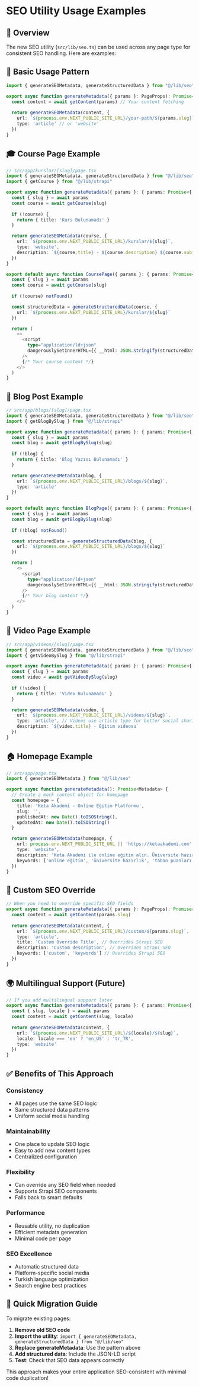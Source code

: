 # SEO Utility Usage Examples

## 🎯 Overview
The new SEO utility (`src/lib/seo.ts`) can be used across any page type for consistent SEO handling. Here are examples:

## 📝 Basic Usage Pattern

```typescript
import { generateSEOMetadata, generateStructuredData } from "@/lib/seo"

export async function generateMetadata({ params }: PageProps): Promise<Metadata> {
  const content = await getContent(params) // Your content fetching
  
  return generateSEOMetadata(content, {
    url: `${process.env.NEXT_PUBLIC_SITE_URL}/your-path/${params.slug}`,
    type: 'article' // or 'website'
  })
}
```

## 🎓 Course Page Example

```typescript
// src/app/kurslar/[slug]/page.tsx
import { generateSEOMetadata, generateStructuredData } from "@/lib/seo"
import { getCourse } from "@/lib/strapi"

export async function generateMetadata({ params }: { params: Promise<{ slug: string }> }): Promise<Metadata> {
  const { slug } = await params
  const course = await getCourse(slug)
  
  if (!course) {
    return { title: 'Kurs Bulunamadı' }
  }

  return generateSEOMetadata(course, {
    url: `${process.env.NEXT_PUBLIC_SITE_URL}/kurslar/${slug}`,
    type: 'website',
    description: `${course.title} - ${course.description} ${course.subject.title} dersi.`
  })
}

export default async function CoursePage({ params }: { params: Promise<{ slug: string }> }) {
  const { slug } = await params
  const course = await getCourse(slug)
  
  if (!course) notFound()

  const structuredData = generateStructuredData(course, {
    url: `${process.env.NEXT_PUBLIC_SITE_URL}/kurslar/${slug}`
  })

  return (
    <>
      <script
        type="application/ld+json"
        dangerouslySetInnerHTML={{ __html: JSON.stringify(structuredData) }}
      />
      {/* Your course content */}
    </>
  )
}
```

## 📰 Blog Post Example

```typescript
// src/app/blogs/[slug]/page.tsx
import { generateSEOMetadata, generateStructuredData } from "@/lib/seo"
import { getBlogBySlug } from "@/lib/strapi"

export async function generateMetadata({ params }: { params: Promise<{ slug: string }> }): Promise<Metadata> {
  const { slug } = await params
  const blog = await getBlogBySlug(slug)
  
  if (!blog) {
    return { title: 'Blog Yazısı Bulunamadı' }
  }

  return generateSEOMetadata(blog, {
    url: `${process.env.NEXT_PUBLIC_SITE_URL}/blogs/${slug}`,
    type: 'article'
  })
}

export default async function BlogPage({ params }: { params: Promise<{ slug: string }> }) {
  const { slug } = await params
  const blog = await getBlogBySlug(slug)
  
  if (!blog) notFound()

  const structuredData = generateStructuredData(blog, {
    url: `${process.env.NEXT_PUBLIC_SITE_URL}/blogs/${slug}`
  })

  return (
    <>
      <script
        type="application/ld+json"
        dangerouslySetInnerHTML={{ __html: JSON.stringify(structuredData) }}
      />
      {/* Your blog content */}
    </>
  )
}
```

## 🎥 Video Page Example

```typescript
// src/app/videos/[slug]/page.tsx
import { generateSEOMetadata, generateStructuredData } from "@/lib/seo"
import { getVideoBySlug } from "@/lib/strapi"

export async function generateMetadata({ params }: { params: Promise<{ slug: string }> }): Promise<Metadata> {
  const { slug } = await params
  const video = await getVideoBySlug(slug)
  
  if (!video) {
    return { title: 'Video Bulunamadı' }
  }

  return generateSEOMetadata(video, {
    url: `${process.env.NEXT_PUBLIC_SITE_URL}/videos/${slug}`,
    type: 'article', // Videos use article type for better social sharing
    description: `${video.title} - Eğitim videosu`
  })
}
```

## 🏠 Homepage Example

```typescript
// src/app/page.tsx
import { generateSEOMetadata } from "@/lib/seo"

export async function generateMetadata(): Promise<Metadata> {
  // Create a mock content object for homepage
  const homepage = {
    title: 'Keta Akademi - Online Eğitim Platformu',
    slug: '',
    publishedAt: new Date().toISOString(),
    updatedAt: new Date().toISOString()
  }

  return generateSEOMetadata(homepage, {
    url: process.env.NEXT_PUBLIC_SITE_URL || 'https://ketaakademi.com',
    type: 'website',
    description: 'Keta Akademi ile online eğitim alın. Üniversite hazırlık, taban puanları, videolar ve daha fazlası.',
    keywords: ['online eğitim', 'üniversite hazırlık', 'taban puanları', 'eğitim videoları', 'YKS']
  })
}
```

## 🔧 Custom SEO Override

```typescript
// When you need to override specific SEO fields
export async function generateMetadata({ params }: PageProps): Promise<Metadata> {
  const content = await getContent(params.slug)
  
  return generateSEOMetadata(content, {
    url: `${process.env.NEXT_PUBLIC_SITE_URL}/custom/${params.slug}`,
    type: 'article',
    title: 'Custom Override Title', // Overrides Strapi SEO
    description: 'Custom description', // Overrides Strapi SEO
    keywords: ['custom', 'keywords'] // Overrides Strapi SEO
  })
}
```

## 🌍 Multilingual Support (Future)

```typescript
// If you add multilingual support later
export async function generateMetadata({ params }: { params: Promise<{ slug: string, locale: string }> }): Promise<Metadata> {
  const { slug, locale } = await params
  const content = await getContent(slug, locale)
  
  return generateSEOMetadata(content, {
    url: `${process.env.NEXT_PUBLIC_SITE_URL}/${locale}/${slug}`,
    locale: locale === 'en' ? 'en_US' : 'tr_TR',
    type: 'website'
  })
}
```

## ✅ Benefits of This Approach

### **Consistency**
- All pages use the same SEO logic
- Same structured data patterns
- Uniform social media handling

### **Maintainability**
- One place to update SEO logic
- Easy to add new content types
- Centralized configuration

### **Flexibility**
- Can override any SEO field when needed
- Supports Strapi SEO components
- Falls back to smart defaults

### **Performance**
- Reusable utility, no duplication
- Efficient metadata generation
- Minimal code per page

### **SEO Excellence**
- Automatic structured data
- Platform-specific social media
- Turkish language optimization
- Search engine best practices

## 🚀 Quick Migration Guide

To migrate existing pages:

1. **Remove old SEO code**
2. **Import the utility**: `import { generateSEOMetadata, generateStructuredData } from "@/lib/seo"`
3. **Replace generateMetadata**: Use the pattern above
4. **Add structured data**: Include the JSON-LD script
5. **Test**: Check that SEO data appears correctly

This approach makes your entire application SEO-consistent with minimal code duplication! 